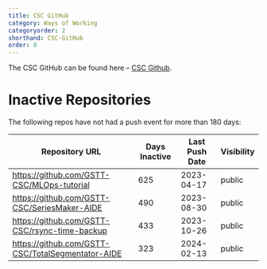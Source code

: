 ```yaml
---
title: CSC GitHub
category: Ways of Working
categoryorder: 2
shorthand: CSC-GitHub
order: 8
---
```


The CSC GitHub can be found here – <a href="https://github.com/GSTT-CSC/">CSC Github</a>.

# Inactive Repositories

The following repos have not had a push event for more than 180 days:

| Repository URL | Days Inactive | Last Push Date | Visibility |
| --- | --- | --- | --- |
| https://github.com/GSTT-CSC/MLOps-tutorial | 625 | 2023-04-17 | public |
| https://github.com/GSTT-CSC/SeriesMaker-AIDE | 490 | 2023-08-30 | public |
| https://github.com/GSTT-CSC/rsync-time-backup | 433 | 2023-10-26 | public |
| https://github.com/GSTT-CSC/TotalSegmentator-AIDE | 323 | 2024-02-13 | public |
